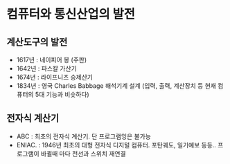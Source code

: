 # 컴퓨터와 통신산업의 발전

## 계산도구의 발전
- 1617년 : 네이피어 봉 (주판)
- 1642년 : 파스칼 가산기
- 1674년 : 라이프니츠 승제산기
- 1834년 : 영국 Charles Babbage 해석기계 설계 (입력, 출력, 계산장치 등 현재 컴퓨터의 5대 기능과 비슷하다)

## 전자식 계산기
- ABC : 최초의 전자식 계산기. 단 프로그램잉은 불가능
- ENIAC. : 1946년 최초의 대형 전자식 디지털 컴퓨터. 포탄궤도, 일기예보 등등.. 프로그램이 바뀔때 마다 전선과 스위치 재연결
